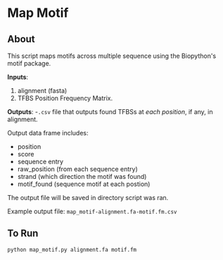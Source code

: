 # Map Motif

## About

This script maps motifs across multiple sequence using the Biopython's motif package.

**Inputs**: 
1. alignment (fasta) 
3. TFBS Position Frequency Matrix.

**Outputs**:
-`.csv` file that outputs found TFBSs at *each position*, if any, in alignment. 

Output data frame includes:
-  position
-  score
-  sequence entry
-  raw_position (from each sequence entry)
-  strand (which direction the motif was found)
-  motif_found (sequence motif at each postion)

The output file will be saved in directory script was ran.

Example output file: `map_motif-alignment.fa-motif.fm.csv`

## To Run

`python map_motif.py alignment.fa motif.fm`



